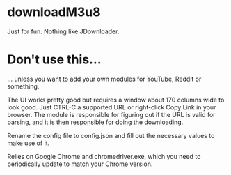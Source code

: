 # downloadM3u8
Just for fun. Nothing like JDownloader.

# Don't use this...
... unless you want to add your own modules for YouTube, Reddit or something. 

The UI works pretty good but requires a window about 170 columns wide to look good.
Just CTRL-C a supported URL or right-click Copy Link in your browser. The module is responsible for figuring out if the URL is valid for parsing, and it is then responsible for doing the downloading.

Rename the config file to config.json and fill out the necessary values to make use of it.

Relies on Google Chrome and chromedriver.exe, which you need to periodically update to match your Chrome version.
